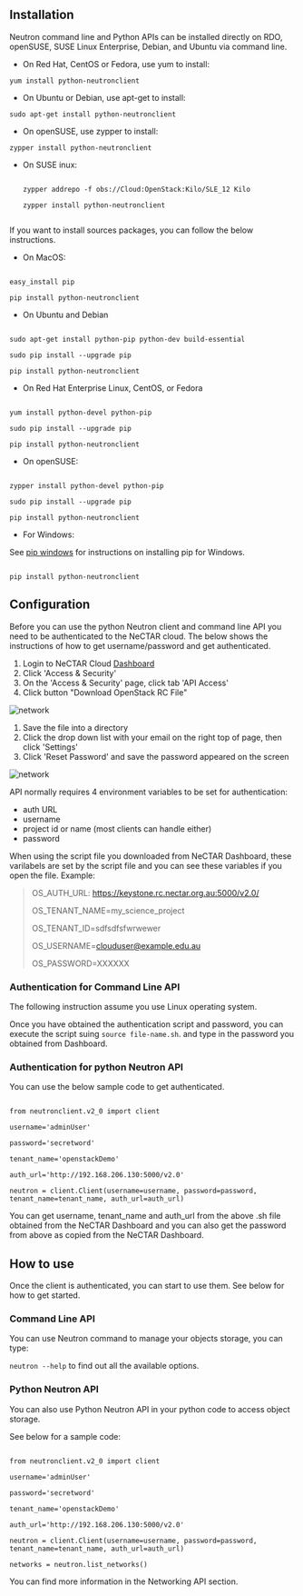 ## Installation

Neutron command line and Python APIs can be installed directly on RDO, openSUSE,
SUSE Linux Enterprise, Debian, and Ubuntu via command line.

- On Red Hat, CentOS or Fedora, use yum to install:

 ``` yum install python-neutronclient ```

- On Ubuntu or Debian, use apt-get to install:

 ``` sudo apt-get install python-neutronclient ```

- On openSUSE, use zypper to install:

 ``` zypper install python-neutronclient ```

- On SUSE inux:

  ```

  zypper addrepo -f obs://Cloud:OpenStack:Kilo/SLE_12 Kilo
  
  zypper install python-neutronclient
  

  ```

If you want to install sources packages, you can follow the below instructions.

- On MacOS:

 ```

 easy_install pip
 
 pip install python-neutronclient

 ```

- On Ubuntu and Debian

 ```

 sudo apt-get install python-pip python-dev build-essential
 
 sudo pip install --upgrade pip
 
 pip install python-neutronclient

 ```

- On Red Hat Enterprise Linux, CentOS, or Fedora

 ```

 yum install python-devel python-pip
 
 sudo pip install --upgrade pip
 
 pip install python-neutronclient

 ```

- On openSUSE:

 ```

 zypper install python-devel python-pip
 
 sudo pip install --upgrade pip
 
 pip install python-neutronclient

 ```
 
- For Windows:

 See [pip windows][pip windows] for instructions on installing pip for Windows.


 ```

 pip install python-neutronclient

 ```

## Configuration

Before you can use the python Neutron client and command line API you need to be
authenticated to the NeCTAR cloud. The below shows the instructions of how to
get username/password and get authenticated.

1. Login to NeCTAR Cloud [Dashboard][dashboard]
1. Click 'Access & Security'
1. On the 'Access & Security' page, click tab 'API Access'
1. Click button "Download OpenStack RC File"

![`network`](images/network2.png)

1. Save the file into a directory
1. Click the drop down list with your email on the right top of page, then click 'Settings'
1. Click 'Reset Password' and save the password appeared on the screen

![`network`](images/network3.png)

API normally requires 4 environment variables to be set for authentication:

- auth URL
- username
- project id or name (most clients can handle either)
- password

When using the script file you downloaded from NeCTAR Dashboard, these
varilabels are set by the script file and you can see these variables
if you open the file. Example:

>OS_AUTH_URL: https://keystone.rc.nectar.org.au:5000/v2.0/
>
>OS_TENANT_NAME=my_science_project
>
>OS_TENANT_ID=sdfsdfsfwrwewer
>
>OS_USERNAME=clouduser@example.edu.au
>
>OS_PASSWORD=XXXXXX


### Authentication for Command Line API

The following instruction assume you use Linux operating system.

Once you have obtained the authentication script and password, you can execute
the script suing ``` source file-name.sh ```. and type in the password you
obtained from Dashboard.


### Authentication for python Neutron API

You can use the below sample code to get authenticated. 

```

from neutronclient.v2_0 import client

username='adminUser'

password='secretword'

tenant_name='openstackDemo'

auth_url='http://192.168.206.130:5000/v2.0'

neutron = client.Client(username=username, password=password, tenant_name=tenant_name, auth_url=auth_url)

```

You can get username, tenant_name and auth_url from the above .sh file obtained
from the NeCTAR Dashboard and you can also get the password from above as copied
from the NeCTAR Dashboard.


## How to use

Once the client is authenticated, you can start to use them. See below for how
to get started.

### Command Line API

You can use Neutron command to manage your objects storage, you can type:

``` neutron --help ``` to find out all the available options.

### Python Neutron API

You can also use Python Neutron API in your python code to access object storage.

See below for a sample code:

```

from neutronclient.v2_0 import client

username='adminUser'

password='secretword'

tenant_name='openstackDemo'

auth_url='http://192.168.206.130:5000/v2.0'

neutron = client.Client(username=username, password=password, tenant_name=tenant_name, auth_url=auth_url)

networks = neutron.list_networks()

```

You can find more information in the Networking API section. 

[pip windows]: http://docs.python-guide.org/en/latest/starting/install/win.html#distribute-pip
[dashboard]: https://dashboard.rc.nectar.org.au
